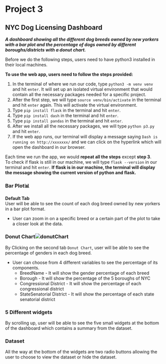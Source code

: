 
# Project 3

## NYC Dog Licensing Dashboard  

***A dashboard showing all the different dog breeds owned by new yorkers with a bar plot and the percentage of dogs owned by different boroughs/districts with a donut chart.*** 

Before we do the following steps, users need to have python3 installed in their local machines.  
  
**To use the web app, users need to follow the steps provided:**  
1. In the terminal of where we run our code, type `python3 -m venv venv` and hit `enter`. It will set up an isolated virtual environment that would contain all the necessary packages needed for a specific project.
2. After the first step, we will type `source venv/bin/activate` in the terminal and hit `enter` again. This will activate the virtual environment.  
3. Type `pip install flask` in the terminal and hit `enter`.
4. Type `pip install dash` in the terminal and hit `enter`.
5. Type `pip install pandas` in the terminal and hit `enter`.
6. After we install all the necessary packages, we will type `python p3.py` and hit `enter`. 
7. If the web app runs, our terminal will display a message saying `Dash is running on http://xxxxxxx/` and we can click on the hyperlink which will open the dashboard in our browser.

Each time we run the app, we would **repeat all the steps** except **step 3**.  
To check if flask is still in our machine, we will type `flask --version` in our terminal and hit `enter`. **If flask is in our machine, the terminal will display the message showing the current version of python and flask.**  

### Bar Plot:bar_chart:

**Default Tab**  
User will be able to see the count of each dog breed owned by new yorkers in a bar plot format. 
* User can zoom in on a specific breed or a certain part of the plot to take a closer look at the data.  

### Donut Chart![donutChart](https://img.icons8.com/office/30/000000/doughnut-chart--v1.png)

By Clicking on the second tab `Donut Chart`, user will be able to see the percentage of genders in each dog breed.  
* User can choose from 4 different variables to see the percentage of its components.  
	* BreedName - It will show the gender percentage of each breed
	* Borough - It will show the percentage of the 5 boroughs of NYC
	* Congressional District - It will show the percentage of each congressional district
	* StateSenatorial District - It will show the percentage of each state senatorial district  

### 5 Different widgets 
By scrolling up, user will be able to see the five small widgets at the bottom of the dashboard which contains a summary from the dataset. 

### Dataset
All the way at the bottom of the widgets are two radio buttons allowing the user to choose to view the dataset or hide the dataset.
